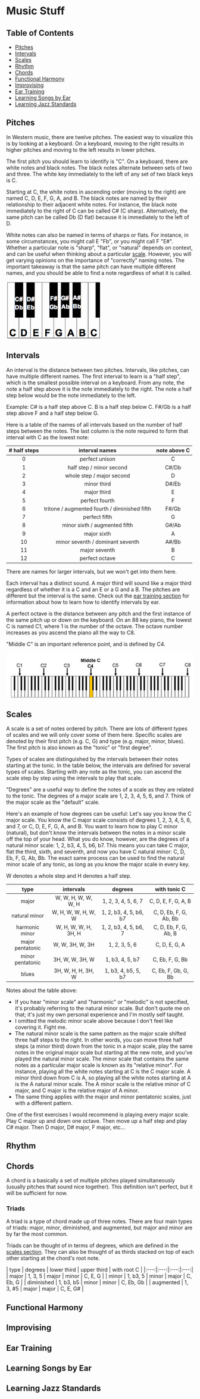 # Music Stuff
## Table of Contents
* [Pitches](#pitches)
* [Intervals](#intervals)
* [Scales](#scales)
* [Rhythm](#rhythm)
* [Chords](#chords)
* [Functional Harmony](#functional)
* [Improvising](#improvising)
* [Ear Training](#ear-training)
* [Learning Songs by Ear](#learning-by-ear)
* [Learning Jazz Standards](#jazz-standards)

<a name="pitches"></a>
## Pitches
In Western music, there are twelve pitches. The easiest way to visualize this is by looking at a keyboard. On a keyboard, moving to the right results in higher pitches and moving to the left results in lower pitches.

The first pitch you should learn to identify is "C". On a keyboard, there are white notes and black notes. The black notes alternate between sets of two and three. The white key immediately to the left of any set of two black keys is C.

Starting at C, the white notes in ascending order (moving to the right) are named C, D, E, F, G, A, and B. The black notes are named by their relationship to their adjacent white notes. For instance, the black note immediately to the right of C can be called C# (C sharp). Alternatively, the same pitch can be called Db (D flat) because it is immediately to the left of D.

White notes can also be named in terms of sharps or flats. For instance, in some circumstances, you might call E "Fb", or you might call F "E#". Whether a particular note is "sharp", "flat", or "natural" depends on context, and can be useful when thinking about a particular [scale](#scales). However, you will get varying opinions on the importance of "correctly" naming notes. The important takeaway is that the same pitch can have multiple different names, and you should be able to find a note regardless of what it is called.

![labeled keyboard](images/keyboard-octave.png)

<a name="intervals"></a>
## Intervals
An interval is the distance between two pitches. Intervals, like pitches, can have multiple different names. The first interval to learn is a "half step", which is the smallest possible interval on a keyboard. From any note, the note a half step above it is the note immediately to the right. The note a half step below would be the note immediately to the left.

Example: C# is a half step above C. B is a half step below C. F#/Gb is a half step above F and a half step below G.

Here is a table of the names of all intervals based on the number of half steps between the notes. The last column is the note required to form that interval with C as the lowest note:

| # half steps | interval names | note above C |
|:---:|:---:|:---:|
| 0 | perfect unison | C |
| 1 | half step / minor second | C#/Db |
| 2 | whole step / major second | D |
| 3 | minor third | D#/Eb |
| 4 | major third | E |
| 5 | perfect fourth | F |
| 6 | tritone / augmented fourth / diminished fifth | F#/Gb |
| 7 | perfect fifth | G |
| 8 | minor sixth / augmented fifth | G#/Ab |
| 9 | major sixth | A |
| 10 | minor seventh / dominant seventh | A#/Bb |
| 11 | major seventh | B |
| 12 | perfect octave | C |

There are names for larger intervals, but we won't get into them here.

Each interval has a distinct sound. A major third will sound like a major third regardless of whether it is a C and an E or a G and a B. The pitches are different but the interval is the same. Check out the [ear training section](#ear-training) for information about how to learn how to identify intervals by ear.

A perfect octave is the distance between any pitch and the first instance of the same pitch up or down on the keyboard. On an 88 key piano, the lowest C is named C1, where 1 is the number of the octave. The octave number increases as you ascend the piano all the way to C8.

"Middle C" is an important reference point, and is defined by C4.

![piano with all Cs labeled](images/piano-cs.png)

<a name="scales"></a>
## Scales
A scale is a set of notes ordered by pitch. There are lots of different types of scales and we will only cover some of them here. Specific scales are denoted by their first pitch (e.g. C, G) and type (e.g. major, minor, blues). The first pitch is also known as the "tonic" or "first degree".

Types of scales are distinguished by the intervals between their notes starting at the tonic. In the table below, the intervals are defined for several types of scales. Starting with any note as the tonic, you can ascend the scale step by step using the intervals to play that scale.

"Degrees" are a useful way to define the notes of a scale as they are related to the tonic. The degrees of a major scale are 1, 2, 3, 4, 5, 6, and 7. Think of the major scale as the "default" scale.

Here's an example of how degrees can be useful: Let's say you know the C major scale. You know the C major scale consists of degrees 1, 2, 3, 4, 5, 6, and 7, or C, D, E, F, G, A, and B. You want to learn how to play C minor (natural), but don't know the intervals between the notes in a minor scale off the top of your head. What you do know, however, are the degrees of a natural minor scale: 1, 2, b3, 4, 5, b6, b7. This means you can take C major, flat the third, sixth, and seventh, and now you have C natural minor: C, D, Eb, F, G, Ab, Bb. The exact same process can be used to find the natural minor scale of any tonic, as long as you know the major scale in every key.

W denotes a whole step and H denotes a half step.

| type | intervals | degrees | with tonic C |
|:---:|:---:|:---:|:---:|
| major |	W, W, H, W, W, W, H | 1, 2, 3, 4, 5, 6, 7 | C, D, E, F, G, A, B |
| natural minor | W, H, W, W, H, W, W | 1, 2, b3, 4, 5, b6, b7 | C, D, Eb, F, G, Ab, Bb |
| harmonic minor | W, H, W, W, H, 3H, H | 1, 2, b3, 4, 5, b6, 7 | C, D, Eb, F, G, Ab, B |
| major pentatonic | W, W, 3H, W, 3H | 1, 2, 3, 5, 6 | C, D, E, G, A |
| minor pentatonic | 3H, W, W, 3H, W | 1, b3, 4, 5, b7 | C, Eb, F, G, Bb |
| blues | 3H, W, H, H, 3H, W | 1, b3, 4, b5, 5, b7 | C, Eb, F, Gb, G, Bb |

Notes about the table above:
* If you hear "minor scale" and "harmonic" or "melodic" is not specified, it's probably referring to the natural minor scale. But don't quote me on that; it's just my own personal experience and I'm mostly self taught.
* I omitted the melodic minor scale above because I don't feel like covering it. Fight me.
* The natural minor scale is the same pattern as the major scale shifted three half steps to the right. In other words, you can move three half steps (a minor third) down from the tonic in a major scale, play the same notes in the original major scale but starting at the new note, and you've played the natural minor scale. The minor scale that contains the same notes as a particular major scale is known as its "relative minor". For instance, playing all the white notes starting at C is the C major scale. A minor third down from C is A, so playing all the white notes starting at A is the A natural minor scale. The A minor scale is the relative minor of C major, and C major is the relative major of A minor.
* The same thing applies with the major and minor pentatonic scales, just with a different pattern.

One of the first exercises I would recommend is playing every major scale. Play C major up and down one octave. Then move up a half step and play C# major. Then D major, D# major, F major, etc...

<a name="rhythm"></a>
## Rhythm

<a name="chords"></a>
## Chords
A chord is a basically a set of multiple pitches played simultaneously (usually pitches that sound nice together). This definition isn't perfect, but it will be sufficient for now.

### Triads
A triad is a type of chord made up of three notes. There are four main types of triads: major, minor, diminished, and augmented, but major and minor are by far the most common.

Triads can be thought of in terms of degrees, which are defined in the [scales section](#scales). They can also be thought of as thirds stacked on top of each other starting at the chord's root note.

| type | degrees | lower third | upper third | with root C |
|:---:|:---:|:---:|:---:|
| major | 1, 3, 5 | major | minor | C, E, G |
| minor | 1, b3, 5 | minor | major | C, Eb, G |
| diminished | 1, b3, b5 | minor | minor | C, Eb, Gb |
| augmented | 1, 3, #5 | major | major | C, E, G# |


<a name="functional"></a>
## Functional Harmony

<a name="Improvising"></a>
## Improvising

<a name="ear-training"></a>
## Ear Training

<a name="learning-by-ear"></a>
## Learning Songs by Ear

<a name="jazz-standards"></a>
## Learning Jazz Standards
